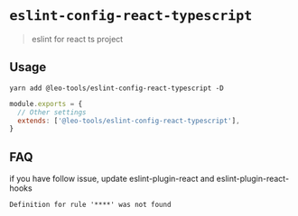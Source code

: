 # `eslint-config-react-typescript`

> eslint for react ts project

## Usage

```shell
yarn add @leo-tools/eslint-config-react-typescript -D
```

```javascript
module.exports = {
  // Other settings
  extends: ['@leo-tools/eslint-config-react-typescript'],
}
```

## FAQ

if you have follow issue, update eslint-plugin-react and eslint-plugin-react-hooks

```text
Definition for rule '****' was not found
```
